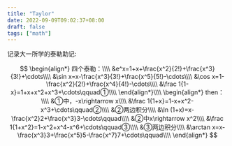 ```yaml
---
title: "Taylor"
date: 2022-09-09T09:02:37+08:00
draft: false
tags: ["math"]
---
```

记录大一所学的泰勒助记:

$$
\begin{align*}
四个泰勒：\\\\
&e^x=1+x+\frac{x^2}{2!}+\frac{x^3}{3!}+\cdots\\\\
&\sin x=x-\frac{x^3}{3!}+\frac{x^5}{5!}-\cdots\\\\
&\cos x=1-\frac{x^2}{2!}+\frac{x^4}{4!}-\cdots\\\\
&\frac 1{1-x}=1+x+x^2+x^3+\cdots\qquad①\\\\
\end{align*}\\\\
\begin{align*}
then：\\\\
&①中，-x\rightarrow x\\\\
&\frac 1{1+x}=1-x+x^2-x^3+\cdots\qquad②\\\\
&②两边积分\\\\
&\ln (1+x)=x-\frac{x^2}2+\frac{x^3}3-\cdots\qquad\\\\
&②中x\rightarrow x^2\\\\
&\frac 1{1+x^2}=1-x^2+x^4-x^6+\cdots\qquad③\\\\
&③两边积分\\\\
&\arctan x=x-\frac{x^3}3+\frac{x^5}5-\frac{x^7}7+\cdots\qquad\\\\
\end{align*}
$$